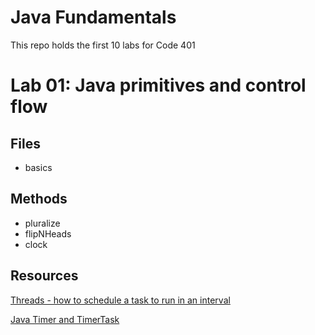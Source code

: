 # Java Fundamentals

This repo holds the first 10 labs for Code 401

# Lab 01: Java primitives and control flow

## Files
- basics

## Methods
- pluralize
- flipNHeads
- clock

## Resources
[Threads - how to schedule a task to run in an interval](https://blog.ajduke.in/2014/03/31/java-how-to-schedule-a-task-to-run-in-an-interval/)

[Java Timer and TimerTask](https://www.baeldung.com/java-timer-and-timertask)



